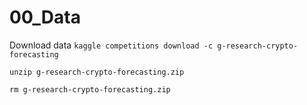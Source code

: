 # 00_Data
Download data
`kaggle competitions download -c g-research-crypto-forecasting`

`unzip g-research-crypto-forecasting.zip`

`rm g-research-crypto-forecasting.zip`
